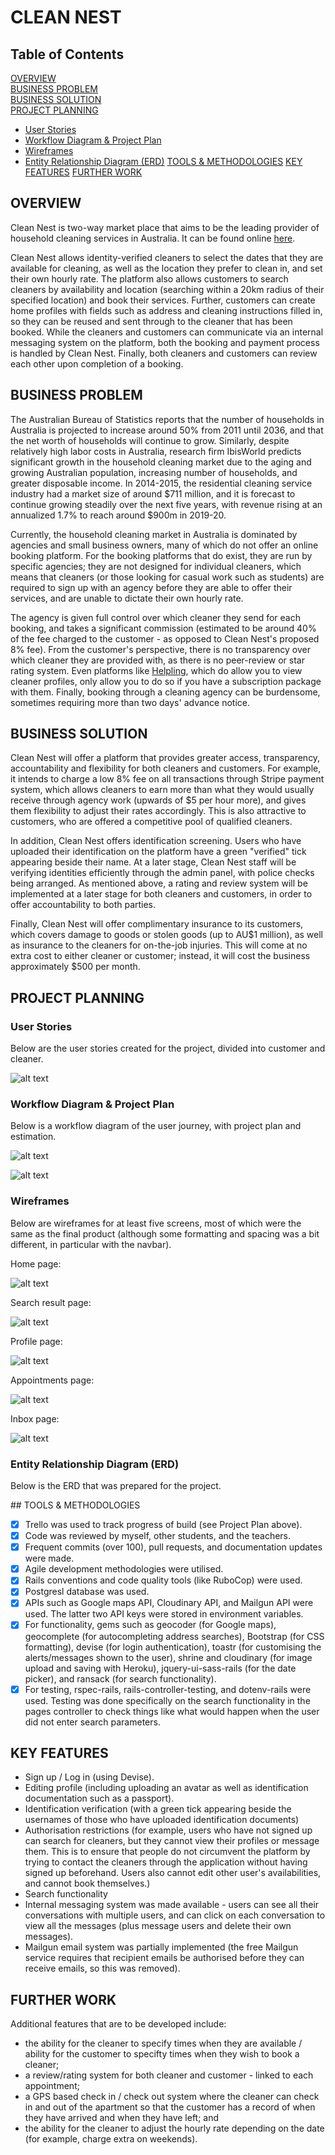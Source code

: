 # CLEAN NEST

## Table of Contents

[OVERVIEW](#overview)  
[BUSINESS PROBLEM](#businessproblem)   
[BUSINESS SOLUTION](#businesssolution)  
[PROJECT PLANNING](#businesssolution)
* [User Stories](#userstories)
* [Workflow Diagram & Project Plan](#workflow)
* [Wireframes](#wireframes)
* [Entity Relationship Diagram (ERD)](#erd)
[TOOLS & METHODOLOGIES](#tools)
[KEY FEATURES](#keyfeatures)
[FURTHER WORK](#furtherwork)

<a name="overview"/></a>
## OVERVIEW

Clean Nest is two-way market place that aims to be the leading provider of household cleaning services in Australia. It can be found online [here](www.clean-nest.herokuapp.com).

Clean Nest allows identity-verified cleaners to select the dates that they are available for cleaning, as well as the location they prefer to clean in, and set their own hourly rate. The platform also allows customers to search cleaners by availability and location (searching within a 20km radius of their specified location) and book their services. Further, customers can create home profiles with fields such as address and cleaning instructions filled in, so they can be reused and sent through to the cleaner that has been booked. While the cleaners and customers can communicate via an internal messaging system on the platform, both the booking and payment process is handled by Clean Nest. Finally, both cleaners and customers can review each other upon completion of a booking.

<a name="businessproblem"/></a>
## BUSINESS PROBLEM

The Australian Bureau of Statistics reports that the number of households in Australia is projected to increase around 50% from 2011 until 2036, and that the net worth of households will continue to grow. Similarly, despite relatively high labor costs in Australia, research firm IbisWorld predicts significant growth in the household cleaning market due to the aging and growing Australian population, increasing number of households, and greater disposable income. In 2014-2015, the residential cleaning service industry had a market size of around $711 million, and it is forecast to continue growing steadily over the next five years, with revenue rising at an annualized 1.7% to reach around $900m in 2019-20.

Currently, the household cleaning market in Australia is dominated by agencies and small business owners, many of which do not offer an online booking platform. For the booking platforms that do exist, they are run by specific agencies; they are not designed for individual cleaners, which means that cleaners (or those looking for casual work such as students) are required to sign up with an agency before they are able to offer their services, and are unable to dictate their own hourly rate.

The agency is given full control over which cleaner they send for each booking, and takes a significant commission (estimated to be around 40% of the fee charged to the customer - as opposed to Clean Nest's proposed 8% fee). From the customer's perspective, there is no transparency over which cleaner they are provided with, as there is no peer-review or star rating system. Even platforms like [Helpling](www.helpling.com.au), which do allow you to view cleaner profiles, only allow you to do so if you have a subscription package with them. Finally, booking through a cleaning agency can be burdensome, sometimes requiring more than two days' advance notice.


<a name="businesssolution"/></a>
## BUSINESS SOLUTION

Clean Nest will offer a platform that provides greater access, transparency, accountability and flexibility for both cleaners and customers. For example, it intends to charge a low 8% fee on all transactions through Stripe payment system, which allows cleaners to earn more than what they would usually receive through agency work (upwards of $5 per hour more), and gives them flexibility to adjust their rates accordingly. This is also attractive to customers, who are offered a competitive pool of qualified cleaners.

In addition, Clean Nest offers identification screening. Users who have uploaded their identification on the platform have a green "verified" tick appearing beside their name. At a later stage, Clean Nest staff will be verifying identities efficiently through the admin panel, with police checks being arranged. As mentioned above, a rating and review system will be implemented at a later stage for both cleaners and customers, in order to offer accountability to both parties.

Finally, Clean Nest will offer complimentary insurance to its customers, which covers damage to goods or stolen goods (up to AU$1 million), as well as insurance to the cleaners for on-the-job injuries. This will come at no extra cost to either cleaner or customer; instead, it will cost the business approximately $500 per month.

<a name="projectplanning"/></a>
## PROJECT PLANNING

<a name="userstories"/></a>
### User Stories

Below are the user stories created for the project, divided into customer and cleaner.

![alt text](https://user-images.githubusercontent.com/30306087/32641765-df3f6436-c623-11e7-82e0-83eb0ef9bdcc.png)

<a name="workflow"/></a>
### Workflow Diagram & Project Plan

Below is a workflow diagram of the user journey, with project plan and estimation.

![alt text](https://user-images.githubusercontent.com/30306087/32642409-3fb1b1e4-c628-11e7-89ae-f1e782828cf6.jpg)

![alt text](https://user-images.githubusercontent.com/30306087/32642740-71b80858-c62a-11e7-92ad-115f3217415b.png)

<a name="wireframes"/></a>
### Wireframes

Below are wireframes for at least five screens, most of which were the same as the final product (although some formatting and spacing was a bit different, in particular with the navbar).

Home page:

![alt text](https://user-images.githubusercontent.com/30306087/32641849-65e1558a-c624-11e7-8e2c-2ff7284843bc.png)

Search result page:

![alt text](https://user-images.githubusercontent.com/30306087/32641824-33d8e3e6-c624-11e7-92d2-d49a1ec5806f.png)

Profile page:

![alt text](https://user-images.githubusercontent.com/30306087/32642142-42db3798-c626-11e7-8486-f70dce8dcfa9.png)

Appointments page:

![alt text](https://user-images.githubusercontent.com/30306087/32642001-7b7fbbc4-c625-11e7-9a90-13238afb97ba.png)

Inbox page:

![alt text](https://user-images.githubusercontent.com/30306087/32642203-bbb369e2-c626-11e7-85f7-0ea4fe2823d5.png)

<a name="erd"/></a>
### Entity Relationship Diagram (ERD)

Below is the ERD that was prepared for the project.

<a name="tools"/>
## TOOLS & METHODOLOGIES

- [x] Trello was used to track progress of build (see Project Plan above).
- [x] Code was reviewed by myself, other students, and the teachers.
- [x] Frequent commits (over 100), pull requests, and documentation updates were made.
- [x] Agile development methodologies were utilised.
- [x] Rails conventions and code quality tools (like RuboCop) were used.
- [x] Postgresl database was used.
- [x] APIs such as Google maps API, Cloudinary API, and Mailgun API were used. The latter two API keys were stored in environment variables.
- [x] For functionality, gems such as geocoder (for Google maps), geocomplete (for autocompleting address searches), Bootstrap (for CSS formatting), devise (for login authentication), toastr (for customising the alerts/messages shown to the user), shrine and cloudinary (for image upload and saving with Heroku), jquery-ui-sass-rails (for the date picker), and ransack (for search functionality).
- [x] For testing, rspec-rails, rails-controller-testing, and dotenv-rails were used. Testing was done specifically on the search functionality in the pages controller to check things like what would happen when the user did not enter search parameters.

<a name="keyfeatures"/></a>
## KEY FEATURES

* Sign up / Log in (using Devise).
* Editing profile (including uploading an avatar as well as identification documentation such as a passport).
* Identification verification (with a green tick appearing beside the usernames of those who have uploaded identification documents)
* Authorisation restrictions (for example, users who have not signed up can search for cleaners, but they cannot view their profiles or message them. This is to ensure that people do not circumvent the platform by trying to contact the cleaners through the application without having signed up beforehand. Users also cannot edit other user's availabilities, and cannot book themselves.)
* Search functionality
* Internal messaging system was made available - users can see all their conversations with multiple users, and can click on each conversation to view all the messages (plus message users and delete their own messages).
* Mailgun email system was partially implemented (the free Mailgun service requires that recipient emails be authorised before they can receive emails, so this was removed).

<a name="furtherwork"/></a>
## FURTHER WORK

Additional features that are to be developed include:

- the ability for the cleaner to specify times when they are available / ability for the customer to specifty times when they wish to book a cleaner;
- a review/rating system for both cleaner and customer - linked to each appointment;
- a GPS based check in / check out system where the cleaner can check in and out of the apartment so that the customer has a record of when they have arrived and when they have left; and
- the ability for the cleaner to adjust the hourly rate depending on the date (for example, charge extra on weekends).
